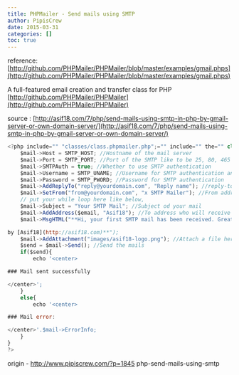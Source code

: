 ```yaml
---
title: PHPMailer - Send mails using SMTP
author: PipisCrew
date: 2015-03-31
categories: []
toc: true
---
```


reference:
[http://github.com/PHPMailer/PHPMailer/blob/master/examples/gmail.phps](http://github.com/PHPMailer/PHPMailer/blob/master/examples/gmail.phps)

A full-featured email creation and transfer class for PHP
[http://github.com/PHPMailer/PHPMailer](http://github.com/PHPMailer/PHPMailer)

source : [http://asif18.com/7/php/send-mails-using-smtp-in-php-by-gmail-server-or-own-domain-server/](http://asif18.com/7/php/send-mails-using-smtp-in-php-by-gmail-server-or-own-domain-server/)
```js
<?php include="" "classes/class.phpmailer.php";="" include="" the="" class="" file="" name="" if(isset($_post["send"])){="" $email="$_POST["email"];" $mail="new" phpmailer;="" call="" the="" class="" $mail-=""?>IsSMTP(); 
    $mail->Host = SMTP_HOST; //Hostname of the mail server
    $mail->Port = SMTP_PORT; //Port of the SMTP like to be 25, 80, 465 or 587
    $mail->SMTPAuth = true; //Whether to use SMTP authentication
    $mail->Username = SMTP_UNAME; //Username for SMTP authentication any valid email created in your domain
    $mail->Password = SMTP_PWORD; //Password for SMTP authentication
    $mail->AddReplyTo("reply@yourdomain.com", "Reply name"); //reply-to address
    $mail->SetFrom("from@yourdomain.com", "x SMTP Mailer"); //From address of the mail
    // put your while loop here like below,
    $mail->Subject = "Your SMTP Mail"; //Subject od your mail
    $mail->AddAddress($email, "Asif18"); //To address who will receive this email
    $mail->MsgHTML("**Hi, your first SMTP mail has been received. Great Job!..   

by [Asif18](http://asif18.com)**");
    $mail->AddAttachment("images/asif18-logo.png"); //Attach a file here if any or comment this line, 
    $send = $mail->Send(); //Send the mails
    if($send){
        echo '<center>

### Mail sent successfully

</center>';
    }
    else{
        echo '<center>

### Mail error: 

</center>'.$mail->ErrorInfo;
    }
}
?>
```

origin - http://www.pipiscrew.com/?p=1845 php-send-mails-using-smtp